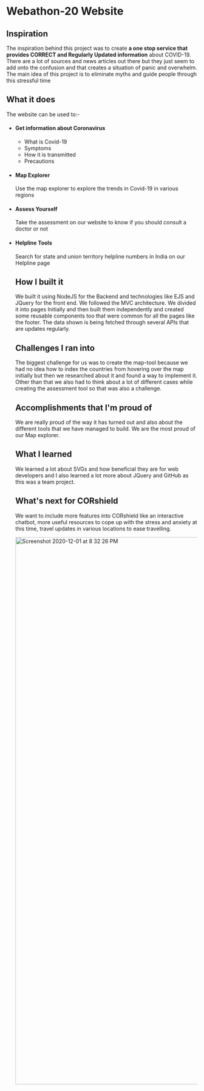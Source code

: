 # Webathon-20 Website
## Inspiration
The inspiration behind this project was to create <b>a one stop service that provides CORRECT and Regularly Updated information</b> about COVID-19. <br>
There are a lot of sources and news articles out there but they just seem to add onto the confusion and that creates a situation of panic and overwhelm. The main idea of this project is to eliminate myths and guide people through this stressful time

## What it does
The website can be used to:-
<ul>
  <li>
    <h4>Get information about Coronavirus</h4>
    <ul>
      <li>What is Covid-19</li>
      <li>Symptoms</li>
      <li>How it is transmitted</li>
      <li>Precautions</li>
    </ul>
  </li>
  
  <li>
    <h4>Map Explorer</h4>
    <p>Use the map explorer to explore the trends in Covid-19 in various regions</p>
  </li>
  
  
  <li>
    <h4>Assess Yourself</h4>
    <p>Take the assessment on our website to know if you should consult a doctor or not</p>
  </li>
  
  
  <li>
    <h4>Helpline Tools</h4>
    <p>Search for state and union territory helpline numbers in India on our Helpline page</p>
  </li>
  
## How I built it
We built it using NodeJS for the Backend and technologies like EJS and JQuery for the front end. We followed the MVC architecture. We divided it into pages Initially and then built them independently and created some reusable components too that were common for all the pages like the footer. The data shown is being fetched through several APIs that are updates regularly.

## Challenges I ran into
The biggest challenge for us was to create the map-tool because we had no idea how to index the countries from hovering over the map initially but then we researched about it and found a way to implement it. Other than that we also had to think about a lot of different cases while creating the assessment tool so that was also a challenge.

## Accomplishments that I'm proud of
We are really proud of the way it has turned out and also about the different tools that we have managed to build. We are the most proud of our Map explorer.

## What I learned
We learned a lot about SVGs and how beneficial they are for web developers and I also learned a lot more about JQuery and GitHub as this was a team project.

## What's next for CORshield
We want to include more features into CORshield like an interactive chatbot, more useful resources to cope up with the stress and anxiety at this time, travel updates in various locations to ease travelling.

<img width="1440" alt="Screenshot 2020-12-01 at 8 32 26 PM" src="https://user-images.githubusercontent.com/67034331/100757997-07844a80-3415-11eb-8e82-b3aa09875eb8.png">

